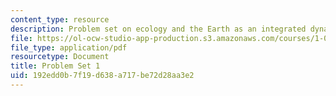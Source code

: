 ```yaml
---
content_type: resource
description: Problem set on ecology and the Earth as an integrated dynamic system.
file: https://ol-ocw-studio-app-production.s3.amazonaws.com/courses/1-018j-ecology-i-the-earth-system-fall-2009/192edd0b7f19d638a717be72d28aa3e2_MIT1_018JF09_hw1.pdf
file_type: application/pdf
resourcetype: Document
title: Problem Set 1
uid: 192edd0b-7f19-d638-a717-be72d28aa3e2
---
```

